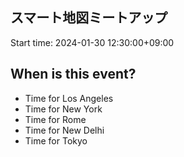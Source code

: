 ## スマート地図ミートアップ
Start time: 2024-01-30 12:30:00+09:00

## When is this event?

- Time for Los Angeles
- Time for New York
- Time for Rome
- Time for New Delhi
- Time for Tokyo
